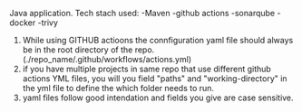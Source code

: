 Java application.
Tech stach used:
  -Maven
  -github actions
  -sonarqube
  -docker
  -trivy

1) While using GITHUB actioons the connfiguration yaml file should always be in the root directory of the repo.(./repo_name/.github/workflows/actions.yml)
2) if you have multiple projects in same repo that use different github actions YML files, you will you field "paths" and "working-directory" in the yml file to define the which folder needs to run.
3) yaml files follow good intendation and fields you give are case sensitive.

